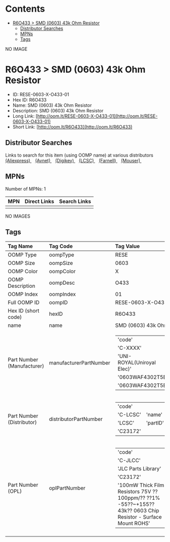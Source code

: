 



Contents
========

* [R6O433 > SMD (0603) 43k Ohm Resistor](#r6o433--smd-0603-43k-ohm-resistor)
	* [Distributor Searches](#distributor-searches)
	* [MPNs](#mpns)
	* [Tags](#tags)
  
NO IMAGE  
# R6O433 > SMD (0603) 43k Ohm Resistor

- ID: RESE-0603-X-O433-01
- Hex ID: R6O433
- Name: SMD (0603) 43k Ohm Resistor
- Description: SMD (0603) 43k Ohm Resistor
- Long Link: [http://oom.lt/RESE-0603-X-O433-01](http://oom.lt/RESE-0603-X-O433-01)
- Short Link: [http://oom.lt/R6O433](http://oom.lt/R6O433)

## Distributor Searches
  
Links to search for this item (using OOMP name) at various distributors  
[(Aliexpress) ](https://www.aliexpress.com/wholesale?SearchText=1117SMD+0603+43k+Ohm+Resistor)&nbsp;&nbsp;&nbsp;[(Avnet) ](https://www.avnet.com/shop/us/search/SMD+0603+43k+Ohm+Resistor)&nbsp;&nbsp;&nbsp;[(Digikey) ](https://www.digikey.co.uk/en/products/result?s=SMD+0603+43k+Ohm+Resistor)&nbsp;&nbsp;&nbsp;[(LCSC) ](https://www.lcsc.com/search?q=SMD+0603+43k+Ohm+Resistor)&nbsp;&nbsp;&nbsp;[(Farnell) ](https://uk.farnell.com/search?st=SMD+0603+43k+Ohm+Resistor)&nbsp;&nbsp;&nbsp;[(Mouser) ](https://www.mouser.com/c/?q=SMD+0603+43k+Ohm+Resistor)&nbsp;&nbsp;&nbsp;
## MPNs
  
Number of MPNs: 1  

|MPN|Direct Links|Search Links|
| :--- | :--- | :--- |
||||
  
NO IMAGES  
## Tags
  

|Tag Name|Tag Code|Tag Value|
| :--- | :--- | :--- |
|OOMP Type|oompType|RESE|
|OOMP Size|oompSize|0603|
|OOMP Color|oompColor|X|
|OOMP Description|oompDesc|O433|
|OOMP Index|oompIndex|01|
|Full OOMP ID|oompID|RESE-0603-X-O433-01|
|Hex ID (short code)|hexID|R6O433|
|name|name|SMD (0603) 43k Ohm Resistor|
|Part Number (Manufacturer)|manufacturerPartNumber|<table><tr><td>'code'</td></tr><tr><td> 'C-XXXX'</td><td> 'name'</td></tr><tr><td> 'UNI-ROYAL(Uniroyal Elec)'</td><td> 'partID'</td></tr><tr><td> '0603WAF4302T5E'</td><td> 'partName'</td></tr><tr><td> '0603WAF4302T5E'</td></tr></table>|
|Part Number (Distributor)|distributorPartNumber|<table><tr><td>'code'</td></tr><tr><td> 'C-LCSC'</td><td> 'name'</td></tr><tr><td> 'LCSC'</td><td> 'partID'</td></tr><tr><td> 'C23172'</td></tr></table>|
|Part Number (OPL)|oplPartNumber|<table><tr><td>'code'</td></tr><tr><td> 'C-JLCC'</td><td> 'name'</td></tr><tr><td> 'JLC Parts Library'</td><td> 'partID'</td></tr><tr><td> 'C23172'</td><td> 'partName'</td></tr><tr><td> '100mW Thick Film Resistors 75V ??100ppm/?? ??1% -55??~+155?? 43k?? 0603  Chip Resistor - Surface Mount ROHS'</td></tr></table>|
||||
